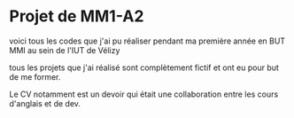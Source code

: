 # Projet de MM1-A2
voici tous les codes que j'ai pu réaliser pendant ma première année en BUT MMI au sein de l'IUT de Vélizy

tous les projets que j'ai réalisé sont complètement fictif et ont eu pour but de me former.

Le CV notamment est un devoir qui était une collaboration entre les cours d'anglais et de dev.